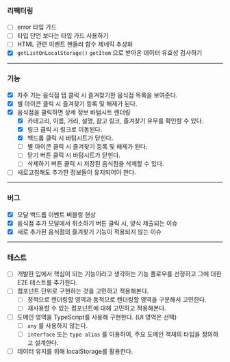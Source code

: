 ### 리팩터링

- [ ] error 타입 가드
- [ ] 타입 단언 보다는 타입 가드 사용하기
- [ ] HTML 관련 이벤트 핸들러 함수 제네릭 추상화
- [x] `getListOnLocalStorage()` `getItem` 으로 받아온 데이터 유효성 검사하기

---

### 기능

- [x] 자주 가는 음식점 탭 클릭 시 즐겨찾기한 음식점 목록을 보여준다.
- [x] 별 아이콘 클릭 시 즐겨찾기 등록 및 해제가 된다.
- [x] 음식점을 클릭하면 상세 정보 바텀시트 렌더링
  - [x] 카테고리, 이름, 거리, 설명, 참고 링크, 즐겨찾기 유무를 확인할 수 있다.
  - [x] 링크 클릭 시 링크로 이동된다.
  - [x] 백드롭 클릭 시 바텀시트가 닫힌다.
  - [ ] 별 아이콘 클릭 시 즐겨찾기 등록 및 해제가 된다.
  - [ ] 닫기 버튼 클릭 시 바텀시트가 닫힌다.
  - [ ] 삭제하기 버튼 클릭 시 저장된 음식점을 삭제할 수 있다.
- [ ] 새로고침해도 추가한 정보들이 유지되어야 한다.

---

### 버그

- [x] 모달 백드롭 이벤트 버블링 현상
- [x] 음식점 추가 모달에서 취소하기 버튼 클릭 시, 양식 제출되는 이슈
- [x] 새로 추가된 음식점의 즐겨찾기 기능이 적용되지 않는 이슈

---

### 테스트

- [ ] 개발한 입에서 핵심이 되는 기능이라고 생각하는 기능 플로우를 선정하고 그에 대한 E2E 테스트를 추가한다.
- [ ] 컴포넌트 단위로 구현하는 것을 고민하고 적용해본다.
  - [ ] 정적으로 렌더링할 영역과 동적으로 렌더링할 영역을 구분해서 고민한다.
  - [ ] 재사용할 수 있는 컴포넌트에 대해 고민하고 적용해본다.
- [ ] 도메인 영역을 TypeScript를 사용해 구현한다. (UI 영역은 선택)
  - [ ] `any` 를 사용하지 않는다.
  - [ ] `interface` 또는 `type alias` 를 이용하여, 주요 도메인 객체의 타입을 정의하고 설계한다.
- [ ] 데이터 유지를 위해 localStorage를 활용한다.
